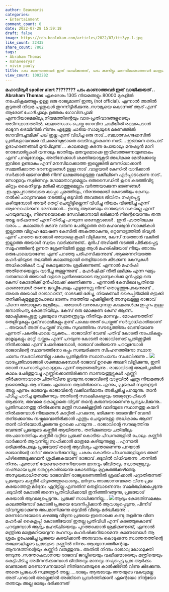 ```yaml
---
author: Beaumaris
categories:
- Entertainment
comment_count: 0
date: 2022-07-28 15:59:18
draft: false
image: https://cdn.boolokam.com/articles/2022/07/ttt3yy-1.jpg
like_count: 22435
share_count: 7802
tags:
- Abraham Thomas
- mahaveeryar
- nivin pauly
title: പടം കാണാത്തവർ ഇത് വായിക്കരുത്, പടം കണ്ടിട്ടും മനസിലാകാത്തവർ മാത്രം വായിക്കുക
view_count: 1002282
---
```


**മഹാവീര്യർ** **spoiler alert ????????** **പടം കാണാത്തവർ ഇത് വായിക്കരുത് ..** **Abraham Thomas** ഏകദേശം 1305 നിയമങ്ങളും 80000 മുകളിൽ നടപടിക്രമങ്ങളും ഉള്ള ഒരു രാജ്യമാണ് ഇന്ത്യ (not official). എന്നാൽ അതിൽ കൂടുതൽ നിയമ പഴുതുകൾ തുറന്നിട്ടിരിക്കുന്നു..സൗമ്യയെ കൊന്നത് ആര് എന്ന് ആരോട് ചോദിച്ചാലും ഉത്തരം ഗോവിന്ദച്ചാമി എന്നറിയാമെങ്കിലും,നിയമത്തിന്റെയും വാദ-പ്രതിവാദങ്ങളുടെയും അടിസ്ഥാനത്തിൽ, ബലാത്സംഗം ചെയ്ത ഗോവിന്ദ ചാമിയിൽ രക്ഷപെടാൻ ഓടുന്ന ട്രെയിനിൽ നിന്നും എടുത്തു ചാടിയ സാമ്യയുടെ മരണത്തിൽ ഗോവിന്ദച്ചാമിക്ക് പങ്ക് ഇല്ല എന്ന് വിധിച്ച ഒരു നാട്...ബലാത്സംഗക്കേസിൽ പ്രതികളായവരെ വിചാരണകൂടാതെ വെടിവച്ചുകൊന്ന നാട്.... ഇങ്ങനെ ഒരുപാട് ഉദാഹരണങ്ങൾ മുന്പിലുണ്ട് ... കാലമെത്ര കടന്നു പോയാലും മനുഷ്യൻ മാറി റോബോർട്ടുകൾ വന്നാലും ജാതിയും മതവുമൊക്കെ ഇവിടെത്തന്നെയുണ്ടാകും എന്ന് പറയുമ്പോളും, അതിനേക്കാൾ ശക്തിയോടുകൂടി അധികാര മേൽക്കോയ്മ ഇവിടെ ഉണ്ടാകും എന്ന് മനസിലാക്കാത്ത ഇല്ലെങ്കിൽ മനസിലാക്കാൻ സമ്മതിക്കാത്ത ഭരണകൂടങ്ങൾ ഉള്ള നാട് .വാളയാർ കേസിൽ വാദിക്കാൻ സർക്കാർ ഖജനാവിൽ നിന്ന് ലക്ഷങ്ങളെടുത്തു വക്കീലിനെ ഏർപ്പാടാക്കുന്ന നാട്.. സോളാറും സ്വർണവും ഗോമാതാവുമെല്ലാം ഒരുസൈഡിൽ കൂടെ കടത്തിവിട്ടു കിറ്റും കൈനീട്ടവും മൻകീ ബാത്തുമെല്ലാം വർത്തയാക്കുന്ന ഭരണങ്ങൾ .ഇഷ്ടപ്പെടാത്തവരെ കാപ്പാ ചുമത്തിയും, നിരന്തരമായി കോടതിയും കേസും നൽകി ചാവുന്നവരെ നടത്തിച്ചു ഒടുവിൽ അവരുടെ ജീവിതം നഷ്ടപ്പെട്ടു കഴിയുമ്പോൾ അവർ തെറ്റ് ചെയ്തിട്ടില്ലെന്ന് വിധിച്ചു നിയമം വിജയിച്ചു എന്ന് ആഘോഷിക്കുന്ന ഭരണങ്ങൾ... ഇന്ത്യ ആരുടേയും തന്തയുടെ വകയല്ല എന്ന് പറയുമ്പോളും, നിന്നെയൊക്കെ സേവിക്കാനായി ഭരിക്കാൻ നിന്റെയൊന്നും തന്ത അല്ല ഭരിക്കുന്നത് എന്ന് തിരിച്ചു പറയുന്ന ഭരണകൂടങ്ങൾ . ഇനി പടത്തിലേക്കു വരാം ... കാലങ്ങൾ കടന്നു വരുന്ന പേരില്ലാത്ത ഒരു മഹാവര്യൻ സാക്ഷികൾ ഇല്ലാത്ത വിഗ്രഹ മോഷണ കേസിൽ അകത്താകുന്നു, ഒറ്റനോട്ടത്തിൽ ദിവ്യൻ എന്ന് പറഞ്ഞ ജനങ്ങൾ അയാളെ കൂക്കി വിളിക്കുന്നു, കേസ് നടത്താൻ വക്കിൽ ഇല്ലാത്ത അയാൾ സ്വയം വാദിക്കുന്നുണ്ട്.. മുൻപ് അഴിമതി നടത്തി പിടിക്കപ്പെട്ട സമൂഹത്തിന്റെ ഉന്നത ശ്രേണിയിൽ ഉള്ള ആൾ മഹര്ഷിയോട് നീയും ഞാനും ഒരുപോലെയാണോ എന്ന് പറഞ്ഞു പരിഹസിക്കുന്നുണ്ട് .ആരെന്നറിയാത്ത മഹർഷിയുടെ തലയിൽ കാലങ്ങളായി തെളിയാതെ കിടക്കുന്ന കേസുകൾ അധികാരികൾ വച്ച് കൊടുക്കാനും ശ്രമിക്കുന്നുണ്ട്. എന്നാൽ മഹർഷി അതിനെയെല്ലാം വാദിച്ചു തള്ളുന്നുണ്ട് .. മഹർഷിക്ക് നീതി ലഭിക്കും എന്ന ഘട്ടം വരുമ്പോൾ അയാൾ വളരെ പ്രതീക്ഷയോടെ നൂറ്റാണ്ടുകൾക്കു മുൻപുള്ള ഒരു കേസ് കോടതിക്ക് മുൻപിലേക്ക് ക്ഷണിക്കുന്നു .. എന്നാൽ കേസിലെ പ്രതിയെ കാണുമ്പോൾ തന്നെ ജഡ്ജിപോലും എഴുന്നേറ്റു നിന്ന് തൊഴുത്തുപോകുന്നുണ്ട് .. അതെ അയാൾ രാജാവാണ്, നാടടക്കി ഭരിച്ചു, നിയമങ്ങൾ കൈപ്പിടിയിൽ ഒതുക്കി തനിക്കിഷ്ടമുള്ളതുപോലെ ഭരണം നടത്തിയ എക്കിളിന്റെ അസുഖമുള്ള രാജാവ് പിന്നെ അയാളുടെ മന്ത്രിയും... അയാൾ വന്നുകേറുന്നതു കാലങ്ങൾക്കു ഇപ്പുറം ഉള്ള ജനാതിപത്യ കോടതിയിലും. കേസ് ഒരു മോക്ഷണ കേസ് ആണ്.. മോഷ്ടിക്കപ്പെട്ടതു പ്രജയുടെ സ്വാതന്ത്ര്യവും നീതിയും മാനവും.. മോഷണത്തിന് തെളിവുകളും ദൃക്‌സാക്ഷികളും ഉണ്ട് പക്ഷെ അത് ചെയ്തത് സർവ്വാധികാരിയാണ് .. അയാൾ അത് ചെയ്തത് സ്വന്തം സുഖത്തിനും സൗഖ്യത്തിനും വേണ്ടിയാണു എന്നത് പകൽപോലെ വ്യക്തം... രാജാവിന് വേണ്ടി പതിവ് കോടതി നടപടികളും മാമൂലുകളും മാറ്റി വയ്ക്കാം എന്ന് പറയുന്ന കോടതി രാജാവിനോട് പ്രതിക്കൂട്ടിൽ നിൽക്കാമോ എന്ന് ചോദിക്കുമ്പോൾ, രാജാവ് ശരിയെന്നു പറയുമ്പോൾ രാജാവിന്റെ സ്ഥാനത്തിനോ ഒപ്പം സഞ്ചരിക്കുന്ന സിംഹനത്തിനോ സ്ഥാന ചലനം സംഭവിക്കുന്നില്ല പകരം പ്രതികൂടിനു സ്ഥാനചലനം സംഭവിക്കുന്നു .. ![](https://cdn.boolokam.com/articles/2022/07/ttt3yy-1.jpg)വാദപ്രതിവാദങ്ങൾ ശക്തമാകുമ്പോൾ രാജാവ് ഉറക്കെ അലറി വിളിക്കുന്നു, ഇനി ഞാൻ സംസാരിച്ചുകൊള്ളാം എന്ന് ആജ്ഞയിടുന്നു.. രാജാവിന്റെ അലർച്ചയിൽ കാലം ചേർത്തുവച്ചു എണ്ണിക്കൊണ്ടിരിക്കുന്ന നാണയത്തുട്ടുകൾ എണ്ണി തീർക്കാനാവാതെ ചിതറിവീണു ഉടയുന്നു.രാജാവിന്റെ വാഴ്ചയിൽ എത്ര നിയമങ്ങൾ ഉണ്ടെങ്കിലും ആ നിയമം എങ്ങനെ ആയിരിക്കണം എന്നും, പ്രജകൾ സ്വതന്ത്രർ അല്ല എന്നും രാജാവും രാജാവിന്റെ വക്കീലൻമാരും അടിച്ചടിച്ചു പറയുന്നു. താൻ പിടിച്ചു പാറിച്ച മുതലിനെയും അതിന്റെ സാക്ഷികളെയും രാജ്യദ്രോഹികൾ ആക്കുന്നു, അവരെ കൊല്ലാതെ വിട്ടത് തന്റെ കരുണയാണെന്നു പ്രഖ്യാപിക്കുന്നു.. പ്രതിസ്ഥാനത്തു നിൽക്കേണ്ട മന്ത്രി സാക്ഷിക്കൂട്ടിൽ വാദിയുടെ സ്ഥാനത്തു കയറി നിൽക്കുമ്പോൾ നിയമങ്ങൾ കാറ്റിൽ പറക്കുന്നു, ഭരിക്കുന്ന രാജാവിന് വേണ്ടി തനിക്കൊന്നും നഷ്ടമാവാതിരിക്കാൻ എന്തും ചെയ്യാനുള്ള അധികാരം ആണ് താൻ വിനിയോഗിച്ചതെന്നു ഉറക്കെ പറയുന്നു .. രാജാവിന്റെ സൗഖ്യത്തിനു വേണ്ടത് പ്രജയുടെ കണ്ണീർ ആയിരുന്നു.. തനിക്കുണ്ടായ ചതിയിലും അപമാനത്തിലും കണ്ണീർ വറ്റിയ പ്രജക്ക് കൊടിയ പീഡനങ്ങളിൽ പോലും കണ്ണീർ വാർക്കാൻ ആവുന്നില്ല സഹിക്കാൻ മാത്രമേ കഴിയുന്നുള്ളു .. എന്നാൽ ഒരിക്കൽപോലും പ്രജയോട് തന്റെ ആവിശ്യം എന്താണെന്നു പറയാൻ രാജാവിന്റെ ഗർവ് അനുവദിക്കുന്നില്ല, പകരം കൊടിയ പീഡനങ്ങളിലൂടെ അത് പിഴിഞ്ഞെടുക്കുവാൻ ശ്രമിക്കുകയാണ് രാജാവ് .ഒടുവിൽ വിധിവരുന്നു ..തന്നിൽ നിന്നും എന്താണ് വേണ്ടെതെന്നറിയാതെ മാനവും ജീവിതവും സ്വാതന്ത്ര്യവും നഷ്‌ടമായ പ്രജ തെറ്റുകാരിയെന്നു കോടതിയും മുദ്രകുത്തിക്കഴിഞ്ഞു. അസുഖബാധിതനായ രാജാവിന് രാജ്യഭരണത്തിൽ ശ്രദ്ധിക്കാൻ പറ്റാതിരുന്നത് പ്രജയുടെ കണ്ണീർ കിട്ടാത്തതുകൊണ്ടും, മർദ്ദനം താങ്ങാനാവാതെ വീണ പ്രജ കരയാത്തതു മർദ്ദനം ഏറ്റിട്ടില്ല എന്നതിന് തെളിവാണെന്നും സമർത്ഥിക്കപ്പെടുന്നു .ഒടുവിൽ കോടതി തന്നെ പ്രതിവിധിക്കായി തുനിഞ്ഞിറങ്ങുന്നു, പ്രജയോട് കരയാൻ ആവശ്യപ്പെടുന്നു.. പ്രജക്ക് സാധിക്കുന്നില്ല... ![](https://cdn.boolokam.com/articles/2022/07/90663914.webp)ആദ്യം കോടതിസമക്ഷം കാലത്തിനോട് കോടതി പ്രജയെ വേദനിപ്പിക്കാൻ ആവശ്യപ്പെടുന്നു, പിന്നീട് വിവസ്ത്രയാക്കുന്നു അപമാനിക്കുന്നു ഒടുവിൽ വീണ്ടും മർദ്ധിക്കുന്നു .. മരണവേദയോടെ കുഴഞ്ഞു വീഴുന്ന പ്രജയെ ഇതൊക്കെ കണ്ടു തളർന്നു വീണ മഹർഷി കൈകൂപ്പി കോടതിയോട് ഇതല്ല പ്രതിവിധി എന്ന് കരഞ്ഞുകൊണ്ട് പറയുമ്പോൾ ആദ്യം മഹര്ഷിയെയും പുറത്താക്കാൻ ശ്രമിക്കുന്നുണ്ട്, എന്നാൽ മന്ത്രിക്കു മാത്രമറിയാവുന്ന രഹസ്യം മഹർഷിക്കറിയാമെന്നു കാണുമ്പോൾ ആ ശ്രമം ഉപേക്ഷിച്ചു പ്രജയെ കരയിക്കാൻ അനുവാദം കൊടുക്കുന്നു.സ്വാന്തനത്തിന്റെ തലോടലിലൂടെ പ്രജയുടെ കണ്ണിൽ നിന്നും ആശ്വാസത്തിന്റെയും ആനന്ദത്തിന്റെയും കണ്ണീർ വരുത്തുന്നു.. അതിൽ നിന്നും രാജാവു രോഗമുക്തി നേടുന്നു .സന്തോഷവാനായ രാജാവ് ജഡ്ജിയെയും വക്കീലന്മാരെയും മന്ത്രിയെയും കെട്ടിപിടിച്ചു അഭിനന്ദിക്കുമ്പോൾ ജീവിതവും മാനവും നഷ്ടപ്പെട്ട പ്രജ ആർക്കും വേണ്ടാതെ മരണാസന്നയായി നീതിദേവതയുടെ കാൽക്കീഴിൽ വീണു കിടക്കുന്നു. അതെ പ്രജകൾ സ്വതന്ത്രർ അല്ല ....രാജ്യം ആരുടേയും തന്തയുടെ വകയുമല്ല അത് പറയാൻ അല്ലെങ്കിൽ അങ്ങിനെ പ്രവർത്തിക്കാൻ എന്റെയോ നിന്റയോ തന്തയും അല്ല രാജ്യം ഭരിക്കുന്നത്
